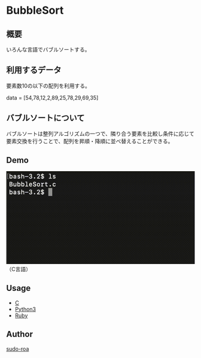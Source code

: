 # BubbleSort

## 概要
いろんな言語でバブルソートする。

## 利用するデータ
要素数10の以下の配列を利用する。

data = [54,78,12,2,89,25,78,29,69,35]

## バブルソートについて
バブルソートは整列アルゴリズムの一つで、隣り合う要素を比較し条件に応じて要素交換を行うことで、配列を昇順・降順に並べ替えることができる。

## Demo
![バブルソート](./BubbleSort.gif)
（C言語）

## Usage
- [C](https://github.com/sudo-roa/BubbleSort/tree/main/C)
- [Python3](https://github.com/sudo-roa/BubbleSort/tree/main/Python3)
- [Ruby](https://github.com/sudo-roa/BubbleSort/tree/main/Ruby)

## Author
[sudo-roa](https://github.com/sudo-roa)
